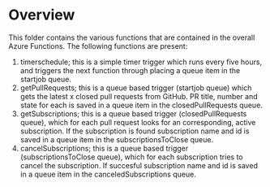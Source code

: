 # Overview

This folder contains the various functions that are contained in the overall Azure Functions. The following functions are present:

1. timerschedule; this is a simple timer trigger which runs every five hours, and triggers the next function through placing a queue item in the startjob queue.
2. getPullRequests; this is a queue based trigger (startjob queue) which gets the latest x closed pull requests from GitHub. PR title, number and state for each is saved in a queue item in the closedPullRequests queue.
3. getSubscriptions; this is a queue based trigger (closedPullRequests queue), which for each pull request looks for an corresponding, active subscription. If the subscription is found subscription name and id is saved in a queue item in the subscriptionsToClose queue.
4. cancelSubscriptions; this is a queue based trigger (subscriptionsToClose queue), which for each subscription tries to cancel the subscription. If succesful subscription name and id is saved in a queue item in the canceledSubscriptions queue.
